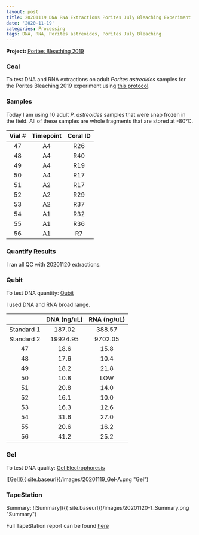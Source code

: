 ```yaml
---
layout: post
title: 20201119 DNA RNA Extractions Porites July Bleaching Experiment
date: '2020-11-19'
categories: Processing
tags: DNA, RNA, Porites astreoides, Porites July Bleaching
---
```


**Project:** [Porites Bleaching 2019](https://github.com/kevinhwong1/Porites_Rim_Bleaching_2019)

### Goal
To test DNA and RNA extractions on adult *Porites astreoides* samples for the Porites Bleaching 2019 experiment using [this protocol](https://kevinhwong1.github.io/KevinHWong_Notebook/20201027-DNA-RNA-Extractions-Porites-July-Bleaching-Experiment/).

### Samples

Today I am using 10 adult *P. astreoides* samples that were snap frozen in the field. All of these samples are whole fragments that are stored at -80&deg;C.

| Vial # 	| Timepoint 	| Coral ID 	|
|:------:	|:---------:	|:--------:	|
|    47  	|     A4     	|    R26    |
|    48  	|     A4    	|    R40  	|
|    49  	|     A4    	|    R19   	|
|    50  	|     A4    	|    R17  	|
|    51  	|     A2    	|    R17    |
|    52  	|     A2    	|    R29   	|
|    53  	|     A2    	|    R37  	|
|    54  	|     A1    	|    R32   	|
|    55  	|     A1    	|    R36    |
|    56  	|     A1    	|    R7   	|

### Quantify Results

I ran all QC with 20201120 extractions.

### Qubit
To test DNA quantity: [Qubit](https://github.com/emmastrand/EmmaStrand_Notebook/blob/master/_posts/2019-05-31-Qubit-Protocol.md)  

I used DNA and RNA broad range.

|            	| DNA (ng/uL) 	| RNA (ng/uL) 	|
|:----------:	|:-----------:	|:-----------:	|
| Standard 1 	|    187.02   	|    388.57   	|
| Standard 2 	|   19924.95  	|   9702.05   	|
|      47    	|     18.6    	|     15.8    	|
|      48    	|     17.6    	|     10.4    	|
|      49    	|     18.2    	|     21.8    	|
|      50    	|     10.8    	|     LOW     	|
|      51    	|     20.8    	|     14.0    	|
|      52    	|     16.1    	|     10.0    	|
|      53    	|     16.3    	|     12.6    	|
|      54    	|     31.6    	|     27.0    	|
|      55    	|     20.6    	|     16.2    	|
|      56    	|     41.2    	|     25.2    	|

### Gel

To test DNA quality: [Gel Electrophoresis](https://github.com/emmastrand/EmmaStrand_Notebook/blob/master/_posts/2019-07-16-Gel-Electrophoresis-Protocol.md)

![Gel]({{ site.baseurl}}/images/20201119_Gel-A.png "Gel")

### TapeStation
Summary:
![Summary]({{ site.baseurl}}/images/20201120-1_Summary.png "Summary")

Full TapeStation report can be found [here](https://github.com/kevinhwong1/KevinHWong_Notebook/blob/master/images/Tapestation_Results/2020-11-20-1_tapestation.pdf)
